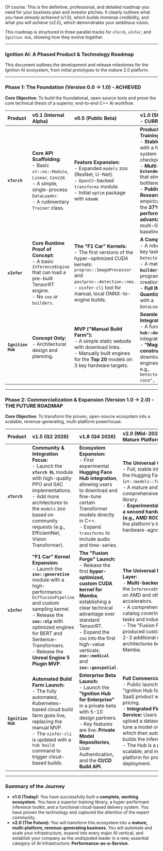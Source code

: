 Of course. This is the definitive, professional, and detailed roadmap you need for your business plan and investor pitches. It clearly outlines what you have *already achieved* (v1.0), which builds immense credibility, and what you *will achieve* (v2.0), which demonstrates your ambitious vision.

This roadmap is structured in three parallel tracks for `xTorch`, `xInfer`, and `Ignition Hub`, showing how they evolve together.

---

### **Ignition AI: A Phased Product & Technology Roadmap**

This document outlines the development and release milestones for the Ignition AI ecosystem, from initial prototypes to the mature 2.0 platform.

---

### **Phase 1: The Foundation (Version 0.0 -> 1.0) - ACHIEVED**

**Core Objective:** To build the foundational, open-source tools and prove the core technical thesis of a superior, end-to-end C++ AI workflow.

| **Product** | **v0.1 (Internal Alpha)** | **v0.5 (Public Beta)** | **v1.0 (Stable Release) - CURRENT STATUS** |
| :--- | :--- | :--- | :--- |
| **`xTorch`** | **Core API Scaffolding:** <br> - Basic `xt::nn::Module`, `Linear`, `Conv2d`. <br> - A simple, single-process `DataLoader`. <br> - A rudimentary `Trainer` class. | **Feature Expansion:** <br> - Expanded `models` zoo (ResNet, U-Net). <br> - `OpenCV`-backed `transforms` module. <br> - Initial `optim` package with `AdamW`. | **Production-Ready Training:** <br> - **Stable `Trainer` API** with a full callback system (logging, checkpointing). <br> - **Multi-process `ExtendedDataLoader`** that eliminates I/O bottlenecks. <br> - **Published Research Paper** empirically validating the **37% performance advantage** over a multi-GPU PyTorch baseline. |
| **`xInfer`** | **Core Runtime Proof of Concept:** <br> - A basic `InferenceEngine` that can load a pre-built TensorRT engine. <br> - No `zoo` or `builders`. | **The "F1 Car" Kernels:** <br> - The first versions of the hyper-optimized CUDA kernels: `preproc::ImageProcessor` and `postproc::detection::nms`. <br> - `xinfer-cli` tool for manual, local ONNX-to-engine builds. | **A Complete Toolkit:** <br> - A robust **`zoo` API** for key tasks (`Classifier`, `Detector`, `Segmenter`). <br> - A mature, fluent **`builders` API** for programmatic engine creation. <br> - **Full INT8 Quantization Support** with a `DataLoaderCalibrator`. |
| **`Ignition Hub`**| **Concept Only:** <br> - Architectural design and planning. | **MVP ("Manual Build Farm"):** <br> - A simple static website with download links. <br> - Manually built engines for the **Top 20** models on 3 key hardware targets. | **Seamless Integration:** <br> - A functional **`hub::downloader`** API integrated into `xInfer`. <br> - **"Magic" `zoo` constructors** that can download pre-built engines from the Hub, e.g., `Detector("yolov8n-coco", target)`. |

---

### **Phase 2: Commercialization & Expansion (Version 1.0 -> 2.0) - THE FUTURE ROADMAP**

**Core Objective:** To transform the proven, open-source ecosystem into a scalable, revenue-generating, multi-platform powerhouse.

| **Product** | **v1.5 (Q2 2026)** | **v1.8 (Q4 2026)** | **v2.0 (Mid-2027) - The Mature Platform** |
| :--- | :--- | :--- | :--- |
| **`xTorch`** | **Community & Integration Focus:** <br> - Launch the **`xTorch RL`** module with high-quality PPO and SAC implementations. <br> - Add more architectures to the `models` zoo based on community requests (e.g., EfficientNet, Vision Transformer). | **Ecosystem Expansion:** <br> - First experimental **Hugging Face Hub integration**, allowing users to download and fine-tune certain Transformer models directly in C++. <br> - Expand `transforms` to include audio and time-series. | **The Universal C++ Trainer:** <br> - Full, stable integration with the Hugging Face Hub (`xt::models::from_hub(...)`). <br> - A mature and comprehensive `xtorch::rl` library. <br> - **Experimental support for a second hardware backend (e.g., AMD ROCm)**, proving the platform's long-term, hardware-agnostic vision. |
| **`xInfer`** | **"F1 Car" Kernel Expansion:** <br> - Launch the **`zoo::generative`** module with a high-performance `DiffusionPipeline` and custom sampling kernel. <br> - Release the **`zoo::nlp`** with optimized engines for BERT and Sentence-Transformers. <br> - Release the **Unreal Engine 5 Plugin MVP**. | **The "Fusion Forge" Launch:** <br> - Release the first **hyper-optimized, custom CUDA kernel for Mamba**, establishing a clear technical advantage over standard TensorRT. <br> - Expand the `zoo` into the first high-value verticals: **`zoo::medical`** and **`zoo::geospatial`**. | **The Universal Performance Layer:** <br> - **Multi-backend support** in the `InferenceEngine` to run on AMD and other accelerators. <br> - A comprehensive `zoo` catalog covering **100+** major tasks and industry verticals. <br> - The "Fusion Forge" has produced custom kernels for 2-3 additional novel architectures beyond Mamba. |
| **`Ignition Hub`**| **Automated Build Farm Launch:** <br> - The fully automated, Kubernetes-based cloud build farm goes live, replacing the manual MVP. <br> - The `xinfer-cli` is updated with a `hub build` command to trigger cloud-based builds. | **Enterprise Beta Launch:** <br> - Launch the **"Ignition Hub for Enterprise"** in a private beta with 5-10 design partners. <br> - Key features are live: **Private Model Repositories**, User Authentication, and the **CI/CD Build API**. | **Full Commercial Launch:** <br> - Public launch of the "Ignition Hub for Enterprise" SaaS product with tiered pricing. <br> - **Integrated Fine-Tuning Service:** Users can now upload a dataset and fine-tune a model on the Hub, which then automatically builds the inference engine. <br> - The Hub is a profitable, scalable, and indispensable platform for professional AI deployment. |

---

### **Summary of the Journey**

*   **v1.0 (Today):** You have successfully built a **complete, working ecosystem**. You have a superior training library, a hyper-performant inference toolkit, and a functional cloud-based delivery system. You have proven the technology and captured the attention of the expert community.
*   **v2.0 (The Future):** You will transform this ecosystem into a **mature, multi-platform, revenue-generating business**. You will automate and scale your infrastructure, expand into every major AI vertical, and establish your company as the undisputed leader in a new, essential category of AI infrastructure: **Performance-as-a-Service**.